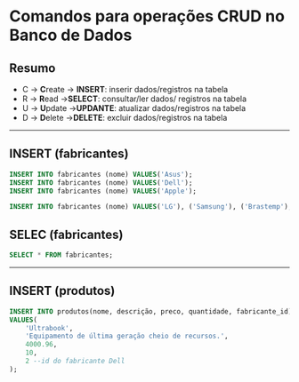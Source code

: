 # Comandos para operações CRUD no Banco de Dados

## Resumo

- C -> **C**reate       -> **INSERT**: inserir dados/registros na tabela
- R -> **R**ead         ->**SELECT**: consultar/ler dados/ registros na tabela
- U -> **U**pdate       ->**UPDANTE**: atualizar dados/registros na tabela
- D -> **D**elete       ->**DELETE**: excluir dados/registros na tabela

---

## INSERT (fabricantes)

```sql
INSERT INTO fabricantes (nome) VALUES('Asus');
INSERT INTO fabricantes (nome) VALUES('Dell');
INSERT INTO fabricantes (nome) VALUES('Apple');

INSERT INTO fabricantes (nome) VALUES('LG'), ('Samsung'), ('Brastemp');
```

## SELEC (fabricantes)

```sql
SELECT * FROM fabricantes;
```

---

## INSERT (produtos)

```sql
INSERT INTO produtos(nome, descrição, preco, quantidade, fabricante_id)
VALUES(
    'Ultrabook', 
    'Equipamento de última geração cheio de recursos.',
    4000.96,
    10,
    2 --id do fabricante Dell
);
```